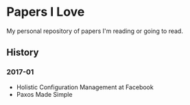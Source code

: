 # Papers I Love

My personal repository of papers I'm reading or going to read.

## History

### 2017-01
- Holistic Configuration Management at Facebook
- Paxos Made Simple
